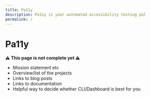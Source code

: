 ```yaml
---
title: Pa11y
description: Pa11y is your automated accessibility testing pal
permalink: /
---
```



# Pa11y

**:warning: This page is not complete yet :warning:**

  - Mission statement etc
  - Overview/list of the projects
  - Links to blog posts
  - Links to documentation
  - Helpful way to decide whether CLI/Dashboard is best for you
